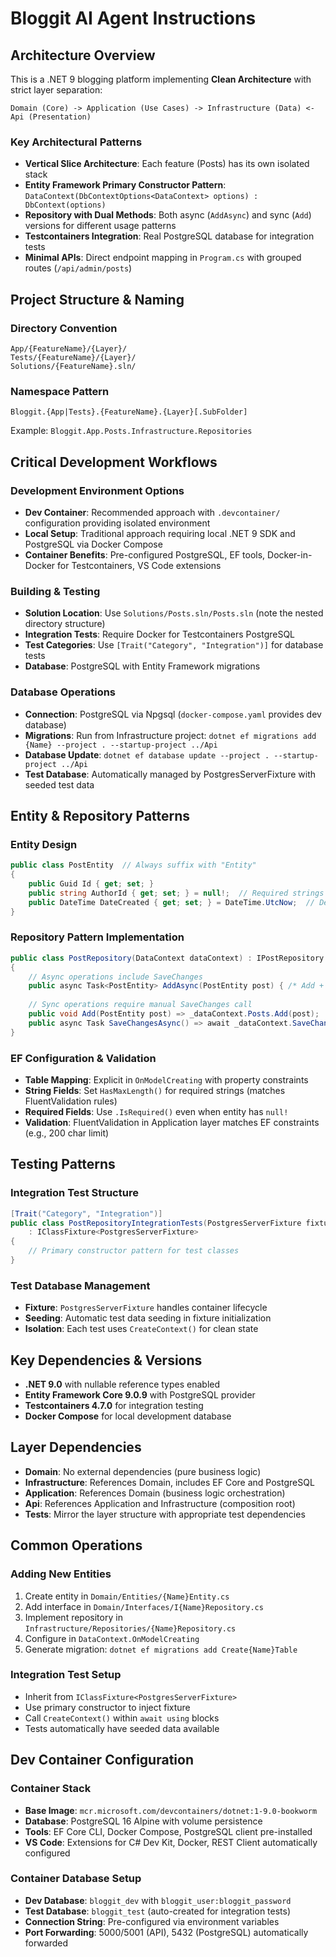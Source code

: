 # Bloggit AI Agent Instructions

## Architecture Overview

This is a .NET 9 blogging platform implementing **Clean Architecture** with strict layer separation:

```
Domain (Core) -> Application (Use Cases) -> Infrastructure (Data) <- Api (Presentation)
```

### Key Architectural Patterns

- **Vertical Slice Architecture**: Each feature (Posts) has its own isolated stack
- **Entity Framework Primary Constructor Pattern**: `DataContext(DbContextOptions<DataContext> options) : DbContext(options)`
- **Repository with Dual Methods**: Both async (`AddAsync`) and sync (`Add`) versions for different usage patterns
- **Testcontainers Integration**: Real PostgreSQL database for integration tests
- **Minimal APIs**: Direct endpoint mapping in `Program.cs` with grouped routes (`/api/admin/posts`)

## Project Structure & Naming

### Directory Convention
```
App/{FeatureName}/{Layer}/
Tests/{FeatureName}/{Layer}/
Solutions/{FeatureName}.sln/
```

### Namespace Pattern
`Bloggit.{App|Tests}.{FeatureName}.{Layer}[.SubFolder]`

Example: `Bloggit.App.Posts.Infrastructure.Repositories`

## Critical Development Workflows

### Development Environment Options
- **Dev Container**: Recommended approach with `.devcontainer/` configuration providing isolated environment
- **Local Setup**: Traditional approach requiring local .NET 9 SDK and PostgreSQL via Docker Compose
- **Container Benefits**: Pre-configured PostgreSQL, EF tools, Docker-in-Docker for Testcontainers, VS Code extensions

### Building & Testing
- **Solution Location**: Use `Solutions/Posts.sln/Posts.sln` (note the nested directory structure)
- **Integration Tests**: Require Docker for Testcontainers PostgreSQL
- **Test Categories**: Use `[Trait("Category", "Integration")]` for database tests
- **Database**: PostgreSQL with Entity Framework migrations

### Database Operations
- **Connection**: PostgreSQL via Npgsql (`docker-compose.yaml` provides dev database)
- **Migrations**: Run from Infrastructure project: `dotnet ef migrations add {Name} --project . --startup-project ../Api`
- **Database Update**: `dotnet ef database update --project . --startup-project ../Api`
- **Test Database**: Automatically managed by PostgresServerFixture with seeded test data

## Entity & Repository Patterns

### Entity Design
```csharp
public class PostEntity  // Always suffix with "Entity"
{
    public Guid Id { get; set; }
    public string AuthorId { get; set; } = null!;  // Required strings use null!
    public DateTime DateCreated { get; set; } = DateTime.UtcNow;  // Default values
}
```

### Repository Pattern Implementation
```csharp
public class PostRepository(DataContext dataContext) : IPostRepository
{
    // Async operations include SaveChanges
    public async Task<PostEntity> AddAsync(PostEntity post) { /* Add + SaveChanges */ }
    
    // Sync operations require manual SaveChanges call
    public void Add(PostEntity post) => _dataContext.Posts.Add(post);
    public async Task SaveChangesAsync() => await _dataContext.SaveChangesAsync();
}
```

### EF Configuration & Validation
- **Table Mapping**: Explicit in `OnModelCreating` with property constraints
- **String Fields**: Set `HasMaxLength()` for required strings (matches FluentValidation rules)
- **Required Fields**: Use `.IsRequired()` even when entity has `null!`
- **Validation**: FluentValidation in Application layer matches EF constraints (e.g., 200 char limit)

## Testing Patterns

### Integration Test Structure
```csharp
[Trait("Category", "Integration")]
public class PostRepositoryIntegrationTests(PostgresServerFixture fixture) 
    : IClassFixture<PostgresServerFixture>
{
    // Primary constructor pattern for test classes
}
```

### Test Database Management
- **Fixture**: `PostgresServerFixture` handles container lifecycle
- **Seeding**: Automatic test data seeding in fixture initialization
- **Isolation**: Each test uses `CreateContext()` for clean state

## Key Dependencies & Versions

- **.NET 9.0** with nullable reference types enabled
- **Entity Framework Core 9.0.9** with PostgreSQL provider
- **Testcontainers 4.7.0** for integration testing
- **Docker Compose** for local development database

## Layer Dependencies

- **Domain**: No external dependencies (pure business logic)
- **Infrastructure**: References Domain, includes EF Core and PostgreSQL
- **Application**: References Domain (business logic orchestration)
- **Api**: References Application and Infrastructure (composition root)
- **Tests**: Mirror the layer structure with appropriate test dependencies

## Common Operations

### Adding New Entities
1. Create entity in `Domain/Entities/{Name}Entity.cs`
2. Add interface in `Domain/Interfaces/I{Name}Repository.cs`
3. Implement repository in `Infrastructure/Repositories/{Name}Repository.cs`
4. Configure in `DataContext.OnModelCreating`
5. Generate migration: `dotnet ef migrations add Create{Name}Table`

### Integration Test Setup
- Inherit from `IClassFixture<PostgresServerFixture>`
- Use primary constructor to inject fixture
- Call `CreateContext()` within `await using` blocks
- Tests automatically have seeded data available

## Dev Container Configuration

### Container Stack
- **Base Image**: `mcr.microsoft.com/devcontainers/dotnet:1-9.0-bookworm`
- **Database**: PostgreSQL 16 Alpine with volume persistence
- **Tools**: EF Core CLI, Docker Compose, PostgreSQL client pre-installed
- **VS Code**: Extensions for C# Dev Kit, Docker, REST Client automatically configured

### Container Database Setup
- **Dev Database**: `bloggit_dev` with `bloggit_user:bloggit_password`
- **Test Database**: `bloggit_test` (auto-created for integration tests)
- **Connection String**: Pre-configured via environment variables
- **Port Forwarding**: 5000/5001 (API), 5432 (PostgreSQL) automatically forwarded